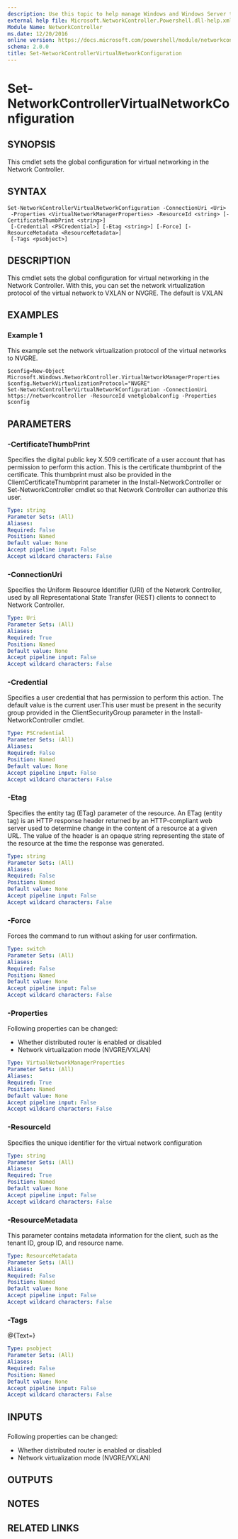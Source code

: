 ```yaml
---
description: Use this topic to help manage Windows and Windows Server technologies with Windows PowerShell.
external help file: Microsoft.NetworkController.Powershell.dll-help.xml
Module Name: NetworkController
ms.date: 12/20/2016
online version: https://docs.microsoft.com/powershell/module/networkcontroller/set-networkcontrollervirtualnetworkconfiguration?view=windowsserver2016-ps&wt.mc_id=ps-gethelp
schema: 2.0.0
title: Set-NetworkControllerVirtualNetworkConfiguration
---
```


# Set-NetworkControllerVirtualNetworkConfiguration

## SYNOPSIS

This cmdlet sets the global configuration for virtual networking in the Network Controller.

## SYNTAX

```
Set-NetworkControllerVirtualNetworkConfiguration -ConnectionUri <Uri>
 -Properties <VirtualNetworkManagerProperties> -ResourceId <string> [-CertificateThumbPrint <string>]
 [-Credential <PSCredential>] [-Etag <string>] [-Force] [-ResourceMetadata <ResourceMetadata>]
 [-Tags <psobject>]
```

## DESCRIPTION

This cmdlet sets the global configuration for virtual networking in the Network Controller.
With this, you can set the network virtualization protocol of the virtual network to VXLAN or NVGRE.
The default is VXLAN

## EXAMPLES

### Example 1

This example set the network virtualization protocol of the virtual networks to NVGRE.

```
$config=New-Object Microsoft.Windows.NetworkController.VirtualNetworkManagerProperties
$config.NetworkVirtualizationProtocol="NVGRE"
Set-NetworkControllerVirtualNetworkConfiguration -ConnectionUri https://networkcontroller -ResourceId vnetglobalconfig -Properties $config
```


## PARAMETERS

### -CertificateThumbPrint

Specifies the digital public key X.509 certificate of a user account that has permission to perform this action.
This is the certificate thumbprint of the certificate.
This thumbprint must also be provided in the ClientCertificateThumbprint parameter in the Install-NetworkController or Set-NetworkController cmdlet so that Network Controller can authorize this user.

```yaml
Type: string
Parameter Sets: (All)
Aliases: 
Required: False
Position: Named
Default value: None
Accept pipeline input: False
Accept wildcard characters: False
```

### -ConnectionUri

Specifies the Uniform Resource Identifier (URI) of the Network Controller, used by all Representational State Transfer (REST) clients to connect to Network Controller.

```yaml
Type: Uri
Parameter Sets: (All)
Aliases: 
Required: True
Position: Named
Default value: None
Accept pipeline input: False
Accept wildcard characters: False
```

### -Credential

Specifies a user credential that has permission to perform this action.
The default value is the current user.This user must be present in the security group provided in the ClientSecurityGroup parameter in the Install-NetworkController cmdlet.

```yaml
Type: PSCredential
Parameter Sets: (All)
Aliases: 
Required: False
Position: Named
Default value: None
Accept pipeline input: False
Accept wildcard characters: False
```

### -Etag

Specifies the entity tag (ETag) parameter of the resource.
An ETag (entity tag) is an HTTP response header returned by an HTTP-compliant web server used to determine change in the content of a resource at a given URL.
The value of the header is an opaque string representing the state of the resource at the time the response was generated.

```yaml
Type: string
Parameter Sets: (All)
Aliases: 
Required: False
Position: Named
Default value: None
Accept pipeline input: False
Accept wildcard characters: False
```

### -Force

Forces the command to run without asking for user confirmation.

```yaml
Type: switch
Parameter Sets: (All)
Aliases: 
Required: False
Position: Named
Default value: None
Accept pipeline input: False
Accept wildcard characters: False
```

### -Properties

Following properties can be changed:

- Whether distributed router is enabled or disabled
- Network virtualization mode (NVGRE/VXLAN)

```yaml
Type: VirtualNetworkManagerProperties
Parameter Sets: (All)
Aliases: 
Required: True
Position: Named
Default value: None
Accept pipeline input: False
Accept wildcard characters: False
```

### -ResourceId

Specifies the unique identifier for the virtual network configuration

```yaml
Type: string
Parameter Sets: (All)
Aliases: 
Required: True
Position: Named
Default value: None
Accept pipeline input: False
Accept wildcard characters: False
```

### -ResourceMetadata

This parameter contains metadata information for the client, such as the tenant ID, group ID, and resource name.

```yaml
Type: ResourceMetadata
Parameter Sets: (All)
Aliases: 
Required: False
Position: Named
Default value: None
Accept pipeline input: False
Accept wildcard characters: False
```

### -Tags
@{Text=}

```yaml
Type: psobject
Parameter Sets: (All)
Aliases: 
Required: False
Position: Named
Default value: None
Accept pipeline input: False
Accept wildcard characters: False
```

## INPUTS

### 
Following properties can be changed:

- Whether distributed router is enabled or disabled
- Network virtualization mode (NVGRE/VXLAN)

## OUTPUTS

## NOTES

## RELATED LINKS

